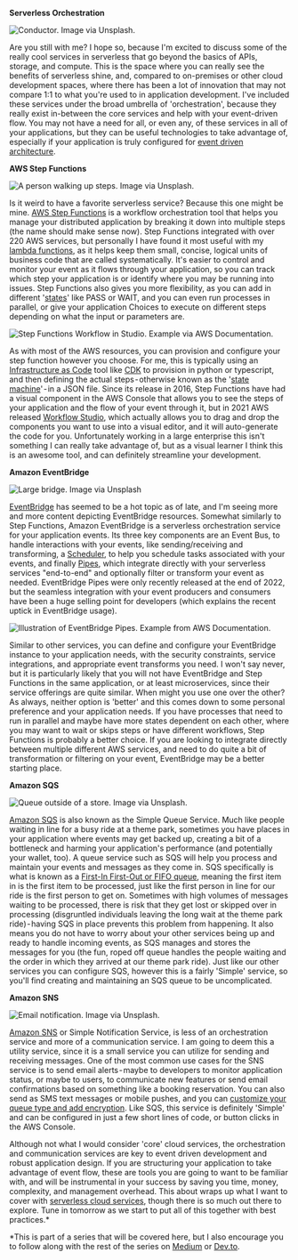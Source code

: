 **Serverless Orchestration**

![Conductor. Image via Unsplash.](images/day74-1.jpg)

Are you still with me? I hope so, because I'm excited to discuss some of the really cool services in serverless that go beyond the basics of APIs, storage, and compute. This is the space where you can really see the benefits of serverless shine, and, compared to on-premises or other cloud development spaces, where there has been a lot of innovation that may not compare 1:1 to what you're used to in application development. I've included these services under the broad umbrella of 'orchestration', because they really exist in-between the core services and help with your event-driven flow. You may not have a need for all, or even any, of these services in all of your applications, but they can be useful technologies to take advantage of, especially if your application is truly configured for [event driven architecture](https://aws.amazon.com/event-driven-architecture/).

**AWS Step Functions**

![A person walking up steps. Image via Unsplash.](images/day74-2.jpg)

Is it weird to have a favorite serverless service? Because this one might be mine. [AWS Step Functions](https://aws.amazon.com/step-functions/) is a workflow orchestration tool that helps you manage your distributed application by breaking it down into multiple steps (the name should make sense now). Step Functions integrated with over 220 AWS services, but personally I have found it most useful with my [lambda functions](https://docs.aws.amazon.com/lambda/latest/dg/welcome.html), as it helps keep them small, concise, logical units of business code that are called systematically. It's easier to control and monitor your event as it flows through your application, so you can track which step your application is or identify where you may be running into issues. Step Functions also gives you more flexibility, as you can add in different '[states](https://docs.aws.amazon.com/step-functions/latest/dg/concepts-states.html)' like PASS or WAIT, and you can even run processes in parallel, or give your application Choices to execute on different steps depending on what the input or parameters are.

![Step Functions Workflow in Studio. Example via AWS Documentation.](images/day74-3.jpg)

As with most of the AWS resources, you can provision and configure your step function however you choose. For me, this is typically using an [Infrastructure as Code](https://docs.aws.amazon.com/whitepapers/latest/introduction-devops-aws/infrastructure-as-code.html) tool like [CDK](https://aws.amazon.com/cdk/) to provision in python or typescript, and then defining the actual steps - otherwise known as the '[state machine](https://docs.aws.amazon.com/step-functions/latest/dg/amazon-states-language-state-machine-structure.html)' - in a JSON file. Since its release in 2016, Step Functions have had a visual component in the AWS Console that allows you to see the steps of your application and the flow of your event through it, but in 2021 AWS released [Workflow Studio](https://docs.aws.amazon.com/step-functions/latest/dg/workflow-studio.html), which actually allows you to drag and drop the components you want to use into a visual editor, and it will auto-generate the code for you. Unfortunately working in a large enterprise this isn't something I can really take advantage of, but as a visual learner I think this is an awesome tool, and can definitely streamline your development.

**Amazon EventBridge**

![Large bridge. Image via Unsplash](images/day74-4.jpg)

[EventBridge](https://aws.amazon.com/eventbridge/) has seemed to be a hot topic as of late, and I'm seeing more and more content depicting EventBridge resources. Somewhat similarly to Step Functions, Amazon EventBridge is a serverless orchestration service for your application events. Its three key components are an Event Bus, to handle interactions with your events, like sending/receiving and transforming, a [Scheduler](https://aws.amazon.com/eventbridge/scheduler/), to help you schedule tasks associated with your events, and finally [Pipes](https://aws.amazon.com/eventbridge/pipes/), which integrate directly with your serverless services "end-to-end" and optionally filter or transform your event as needed. EventBridge Pipes were only recently released at the end of 2022, but the seamless integration with your event producers and consumers have been a huge selling point for developers (which explains the recent uptick in EventBridge usage).

![Illustration of EventBridge Pipes. Example from AWS Documentation.](images/day74-5.jpg)

Similar to other services, you can define and configure your EventBridge instance to your application needs, with the security constraints, service integrations, and appropriate event transforms you need. I won't say never, but it is particularly likely that you will not have EventBridge and Step Functions in the same application, or at least microservices, since their service offerings are quite similar. When might you use one over the other? As always, neither option is 'better' and this comes down to some personal preference and your application needs. If you have processes that need to run in parallel and maybe have more states dependent on each other, where you may want to wait or skips steps or have different workflows, Step Functions is probably a better choice. If you are looking to integrate directly between multiple different AWS services, and need to do quite a bit of transformation or filtering on your event, EventBridge may be a better starting place.

**Amazon SQS**

![Queue outside of a store. Image via Unsplash.](images/day74-6.jpg)

[Amazon SQS](https://aws.amazon.com/sqs/) is also known as the Simple Queue Service. Much like people waiting in line for a busy ride at a theme park, sometimes you have places in your application where events may get backed up, creating a bit of a bottleneck and harming your application's performance (and potentially your wallet, too). A queue service such as SQS will help you process and maintain your events and messages as they come in. SQS specifically is what is known as a [First-In First-Out or FIFO queue](https://docs.aws.amazon.com/AWSSimpleQueueService/latest/SQSDeveloperGuide/FIFO-queues.html), meaning the first item in is the first item to be processed, just like the first person in line for our ride is the first person to get on. Sometimes with high volumes of messages waiting to be processed, there is risk that they get lost or skipped over in processing (disgruntled individuals leaving the long wait at the theme park ride) - having SQS in place prevents this problem from happening. It also means you do not have to worry about your other services being up and ready to handle incoming events, as SQS manages and stores the messages for you (the fun, roped off queue handles the people waiting and the order in which they arrived at our theme park ride). Just like our other services you can configure SQS, however this is a fairly 'Simple' service, so you'll find creating and maintaining an SQS queue to be uncomplicated.

**Amazon SNS**

![Email notification. Image via Unsplash.](images/day74-7.jpg)

[Amazon SNS](https://aws.amazon.com/sns/) or Simple Notification Service, is less of an orchestration service and more of a communication service. I am going to deem this a utility service, since it is a small service you can utilize for sending and receiving messages. One of the most common use cases for the SNS service is to send email alerts - maybe to developers to monitor application status, or maybe to users, to communicate new features or send email confirmations based on something like a booking reservation. You can also send as SMS text messages or mobile pushes, and you can [customize your queue type and add encryption](https://docs.aws.amazon.com/sns/latest/dg/sns-create-topic.html). Like SQS, this service is definitely 'Simple' and can be configured in just a few short lines of code, or button clicks in the AWS Console.

Although not what I would consider 'core' cloud services, the orchestration and communication services are key to event driven development and robust application design. If you are structuring your application to take advantage of event flow, these are tools you are going to want to be familiar with, and will be instrumental in your success by saving you time, money, complexity, and management overhead. This about wraps up what I want to cover with [serverless cloud services](https://aws.amazon.com/serverless/), though there is so much out there to explore. Tune in tomorrow as we start to put all of this together with best practices.*

*This is part of a series that will be covered here, but I also encourage you to follow along with the rest of the series on [Medium](https://kristiperreault.medium.com/serverless-orchestration-d012aa7cae38) or [Dev.to](https://dev.to/aws-heroes/serverless-orchestration-3879).
